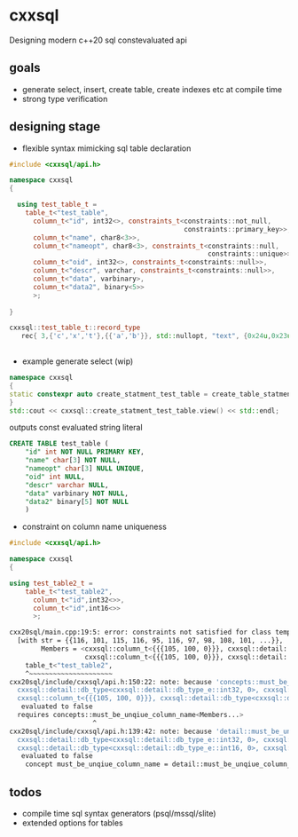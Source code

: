 # cxxsql

Designing modern c++20 sql constevaluated api

## goals

 - generate select, insert, create table, create indexes etc at compile time
 - strong type verification 
 
## designing stage

 -  flexible syntax mimicking sql table declaration
```C++
#include <cxxsql/api.h>

namespace cxxsql
{

  using test_table_t = 
    table_t<"test_table",
      column_t<"id", int32<>, constraints_t<constraints::not_null,
                                            constraints::primary_key>>,
      column_t<"name", char8<3>>,
      column_t<"nameopt", char8<3>, constraints_t<constraints::null,
                                                  constraints::unique>>,
      column_t<"oid", int32<>, constraints_t<constraints::null>>,
      column_t<"descr", varchar, constraints_t<constraints::null>>,
      column_t<"data", varbinary>,
      column_t<"data2", binary<5>>
      >;
      
}

cxxsql::test_table_t::record_type
   rec{ 3,{'c','x','t'},{{'a','b'}}, std::nullopt, "text", {0x24u,0x23u,0x25u},{0x0u,0x1u,0x2u,0x3u} };
   

```

 - example generate select (wip)
 
```C++
namespace cxxsql
{
static constexpr auto create_statment_test_table = create_table_statment<test_table_t>();
}
std::cout << cxxsql::create_statment_test_table.view() << std::endl;
```

outputs const evaluated string literal

```SQL
CREATE TABLE test_table (
	"id" int NOT NULL PRIMARY KEY,
	"name" char[3] NOT NULL,
	"nameopt" char[3] NULL UNIQUE,
	"oid" int NULL,
	"descr" varchar NULL,
	"data" varbinary NOT NULL,
	"data2" binary[5] NOT NULL
	)
```

 - constraint on column name uniqueness
 
```C++
#include <cxxsql/api.h>

namespace cxxsql
{

using test_table2_t = 
    table_t<"test_table2",
      column_t<"id",int32<>>,
      column_t<"id",int16<>>
      >;
```

```bash
cxx20sql/main.cpp:19:5: error: constraints not satisfied for class template 'table_t' 
  [with str = {{116, 101, 115, 116, 95, 116, 97, 98, 108, 101, ...}},
        Members = <cxxsql::column_t<{{{105, 100, 0}}}, cxxsql::detail::db_type<cxxsql::detail::db_type_e::int32, 0>, cxxsql::detail::nullable_e::not_null>,
                   cxxsql::column_t<{{{105, 100, 0}}}, cxxsql::detail::db_type<cxxsql::detail::db_type_e::int16, 0>, cxxsql::detail::nullable_e::not_null>>]
    table_t<"test_table2",
    ^~~~~~~~~~~~~~~~~~~~~~
cxx20sql/include/cxxsql/api.h:150:22: note: because 'concepts::must_be_unqiue_column_name<cxxsql::column_t<{{{105, 100, 0}}},
  cxxsql::detail::db_type<cxxsql::detail::db_type_e::int32, 0>, cxxsql::detail::nullable_e::not_null>,
  cxxsql::column_t<{{{105, 100, 0}}}, cxxsql::detail::db_type<cxxsql::detail::db_type_e::int16, 0>, cxxsql::detail::nullable_e::not_null> >'
   evaluated to false
  requires concepts::must_be_unqiue_column_name<Members...>
                     ^
cxx20sql/include/cxxsql/api.h:139:42: note: because 'detail::must_be_unqiue_column_name<cxxsql::column_t<{{{105, 100, 0}}},
  cxxsql::detail::db_type<cxxsql::detail::db_type_e::int32, 0>, cxxsql::detail::nullable_e::not_null>, cxxsql::column_t<{{{105, 100, 0}}},
  cxxsql::detail::db_type<cxxsql::detail::db_type_e::int16, 0>, cxxsql::detail::nullable_e::not_null> >()'
   evaluated to false
    concept must_be_unqiue_column_name = detail::must_be_unqiue_column_name<Members...>();
```
## todos

 - compile time sql syntax generators (psql/mssql/slite)
 - extended options for tables
